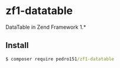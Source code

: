 # zf1-datatable
DataTable in Zend Framework 1.*

Install
-------
```cmd
$ composer require pedro151/zf1-datatable
```